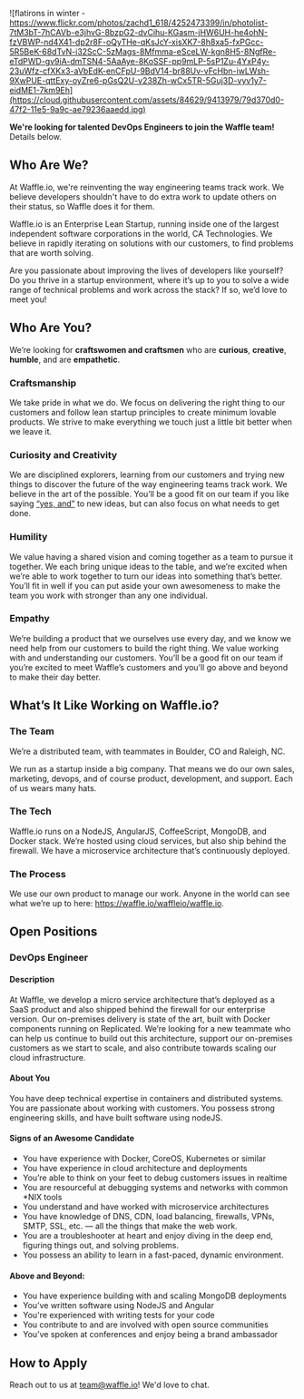 ![flatirons in winter - https://www.flickr.com/photos/zachd1_618/4252473399/in/photolist-7tM3bT-7hCAVb-e3jhvG-8bzpG2-dvCihu-KGasm-jHW6UH-he4ohN-fzVBWP-nd4X41-dp2r8F-oQyTHe-qKsJcY-xisXK7-8h8xa5-fxPGcc-5R5BeK-68dTvN-i32ScC-5zMags-8Mfmma-eSceLW-kgn8H5-8NgfRe-eTdPWD-gv9iA-dmTSN4-5AaAye-8KoSSF-pp9mLP-5sP1Zu-4YxP4y-23uWfz-cfXKx3-aVbEdK-enCFpU-9BdV14-br88Uv-vFcHbn-iwLWsh-9XwPUE-qttExy-oyZre6-pGsQ2U-v238Zh-wCx5TR-5Guj3D-vyv1y7-eidME1-7km9Eh](https://cloud.githubusercontent.com/assets/84629/9413979/79d370d0-47f2-11e5-9a9c-ae79236aaedd.jpg)

__We're looking for talented DevOps Engineers to join the Waffle team!__ Details below.

## Who Are We?

At Waffle.io, we're reinventing the way engineering teams track work. We believe developers shouldn't have to do extra work to update others on their status, so Waffle does it for them.

Waffle.io is an Enterprise Lean Startup, running inside one of the largest independent software corporations in the world, CA Technologies. We believe in rapidly iterating on solutions with our customers, to find problems that are worth solving.

Are you passionate about improving the lives of developers like yourself? Do you thrive in a startup environment, where it’s up to you to solve a wide range of technical problems and work across the stack? If so, we’d love to meet you!

## Who Are You?

We’re looking for **craftswomen and craftsmen** who are **curious**, **creative**, **humble**, and are **empathetic**.

### Craftsmanship

We take pride in what we do. We focus on delivering the right thing to our customers and follow lean startup principles to create minimum lovable products. We strive to make everything we touch just a little bit better when we leave it.

### Curiosity and Creativity

We are disciplined explorers, learning from our customers and trying new things to discover the future of the way engineering teams track work. We believe in the art of the possible. You’ll be a good fit on our team if you like saying [“yes, and”](https://en.wikipedia.org/wiki/%22Yes,_And%22_rule) to new ideas, but can also focus on what needs to get done.

### Humility

We value having a shared vision and coming together as a team to pursue it together. We each bring unique ideas to the table, and we’re excited when we’re able to work together to turn our ideas into something that’s better. You’ll fit in well if you can put aside your own awesomeness to make the team you work with stronger than any one individual.

### Empathy

We’re building a product that we ourselves use every day, and we know we need help from our customers to build the right thing. We value working with and understanding our customers. You’ll be a good fit on our team if you’re excited to meet Waffle’s customers and you’ll go above and beyond to make their day better.

## What’s It Like Working on Waffle.io?

### The Team

We’re a distributed team, with teammates in Boulder, CO and Raleigh, NC.

We run as a startup inside a big company. That means we do our own sales, marketing, devops, and of course product, development, and support. Each of us wears many hats.

### The Tech

Waffle.io runs on a NodeJS, AngularJS, CoffeeScript, MongoDB, and Docker stack. We’re hosted using cloud services, but also ship behind the firewall. We have a microservice architecture that’s continuously deployed.

### The Process

We use our own product to manage our work. Anyone in the world can see what we’re up to here: https://waffle.io/waffleio/waffle.io.

## Open Positions

### DevOps Engineer

#### Description
At Waffle, we develop a micro service architecture that’s deployed as a SaaS product and also shipped behind the firewall for our enterprise version. Our on-premises delivery is state of the art, built with Docker components running on Replicated. We’re looking for a new teammate who can help us continue to build out this architecture, support our on-premises customers as we start to scale, and also contribute towards scaling our cloud infrastructure.

#### About You
You have deep technical expertise in containers and distributed systems. You are passionate about working with customers. You possess strong engineering skills, and have built software using nodeJS.

#### Signs of an Awesome Candidate
- You have experience with Docker, CoreOS, Kubernetes or similar
- You have experience in cloud architecture and deployments
- You’re able to think on your feet to debug customers issues in realtime
- You are resourceful at debugging systems and networks with common *NIX tools
- You understand and have worked with microservice architectures
- You have knowledge of DNS, CDN, load balancing, firewalls, VPNs, SMTP, SSL, etc. — all the things that make the web work.
- You are a troubleshooter at heart and enjoy diving in the deep end, figuring things out, and solving problems.
- You possess an ability to learn in a fast-paced, dynamic environment.

#### Above and Beyond:
- You have experience building with and scaling MongoDB deployments
- You’ve written software using NodeJS and Angular
- You're experienced with writing tests for your code
- You contribute to and are involved with open source communities
- You’ve spoken at conferences and enjoy being a brand ambassador

## How to Apply
Reach out to us at team@waffle.io! We'd love to chat.
